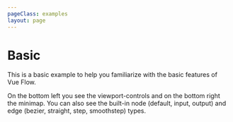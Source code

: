 ```yaml
---
pageClass: examples
layout: page
---
```


# Basic

This is a basic example to help you familiarize with the basic features of Vue Flow. 

On the bottom left you see the viewport-controls and on the bottom right the minimap.
You can also see the built-in node (default, input, output) and edge (bezier, straight, step, smoothstep) types.

<div class="mt-6">
  <client-only>
    <Suspense>
      <Repl example="basic"></Repl>
    </Suspense>
  </client-only>
</div>
